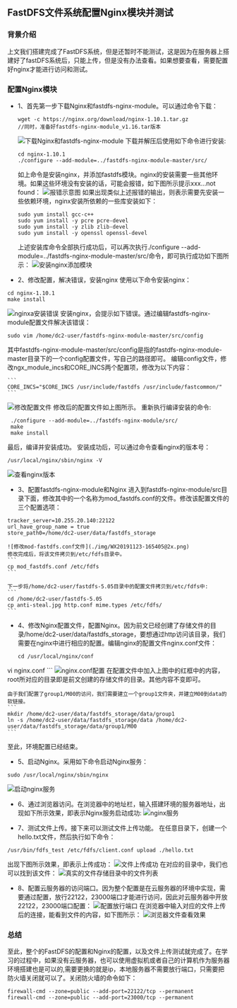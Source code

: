 ## FastDFS文件系统配置Nginx模块并测试

### 背景介绍
上文我们搭建完成了FastDFS系统，但是还暂时不能测试，这是因为在服务器上搭建好了fastDFS系统后，只能上传，但是没有办法查看。如果想要查看，需要配置好nginx才能进行访问和测试。

### 配置Nginx模块
* 1、首先第一步下载Nginx和fastdfs-nginx-module。可以通过命令下载：
    
    ```
    wget -c https://nginx.org/download/nginx-1.10.1.tar.gz
    //同时，准备好fastdfs-nginx-module_v1.16.tar版本
    ```
    ![下载Nginx和fastdfs-nginx-module](img/WX20191123-105610@2x.png)
    下载并解压后使用如下命令进行安装:
    ```
    cd nginx-1.10.1
    ./configure --add-module=../fastdfs-nginx-module-master/src/
    ```
    如上命令是安装nginx，并添加fastdfs模块。nginx的安装需要一些其他环境。如果这些环境没有安装的话，可能会报错，如下图所示提示xxx...not found：
    ![报错示意图](img/WX20191123-114330@2x.png)
    如果出现类似上述报错的输出，则表示需要先安装一些依赖环境，nginx安装所依赖的一些库安装如下：
    ```
    sudo yum install gcc-c++
    sudo yum install -y pcre pcre-devel
    sudo yum install -y zlib zlib-devel
    sudo yum install -y openssl openssl-devel
    ```
    上述安装库命令全部执行成功后，可以再次执行./configure --add-module=../fastdfs-nginx-module-master/src/命令，即可执行成功如下图所示：
    ![安装nginx添加模块](img/WX20191123-111244@2x.png)

* 2、修改配置，解决错误，安装nginx
使用以下命令安装nginx：
```
cd nginx-1.10.1
make install
```
![nginxa安装错误](img/WX20191123-144737@2x.png)
安装nginx，会提示如下错误。通过编辑fastdfs-nginx-module配置文件解决该错误：
```
sudo vim /home/dc2-user/fastdfs-nginx-module-master/src/config
```
其中fastdfs-nginx-module-master/src/config是指的fastdfs-nginx-module-master目录下的一个config配置文件，写自己的路径即可。
编辑config文件，修改ngx_module_incs和CORE_INCS两个配置项，修改为以下内容：
    
    ```
    CORE_INCS="$CORE_INCS /usr/include/fastdfs /usr/include/fastcommon/"
    ```
![修改配置文件](img/WX20191123-164526@2x.png)
修改后的配置文件如上图所示。
重新执行编译安装的命令:
```
 ./configure --add-module=../fastdfs-nginx-module/src/
 make
 make install
```
最后，编译并安装成功。
安装成功后，可以通过命令查看nginx的版本号：
```
/usr/local/nginx/sbin/nginx -V
```
![查看nginx版本](img/WX20191123-164751@2x.png)

* 3、配置fastdfs-nginx-module和Nginx
进入到fastdfs-nginx-module/src目录下面，修改其中的一个名称为mod_fastdfs.conf的文件。修改该配置文件的三个配置选项：
```
tracker_server=10.255.20.140:22122
url_have_group_name = true
store_path0=/home/dc2-user/data/fastdfs_storage
```
    ![修改mod-fastdfs.conf文件](./img/WX20191123-165405@2x.png)
    修改完成后，将该文件拷贝到/etc/fdfs目录中。
    ```
    cp mod_fastdfs.conf /etc/fdfs
    ```
    
    下一步将/home/dc2-user/fastdfs-5.05目录中的配置文件拷贝到/etc/fdfs中:
    ```
    cd /home/dc2-user/fastdfs-5.05
    cp anti-steal.jpg http.conf mime.types /etc/fdfs/
    ```
    
* 4、修改Nginx配置文件，配置Nginx。因为前文已经创建了存储文件的目录/home/dc2-user/data/fastdfs_storage，要想通过http访问该目录，我们需要在nginx中进行相应的配置。编辑nginx的配置文件nginx.conf文件：
    ```
    cd /usr/local/nginx/conf
vi nginx.conf
    ```
    ![nginx.conf配置](img/WX20191123-172636@2x.png)
    在配置文件中加入上图中的红框中的内容，root所对应的目录即是前文创建的存储文件的目录。其他内容不变即可。
    
    由于我们配置了group1/M00的访问，我们需要建立一个group1文件夹，并建立M00到data的软链接。
    ```
    mkdir /home/dc2-user/data/fastdfs_storage/data/group1
    ln -s /home/dc2-user/data/fastdfs_storage/data /home/dc2-user/data/fastdfs_storage/data/group1/M00
    ```
至此，环境配置已经结束。

* 5、启动Nginx。采用如下命令启动Nginx服务：
```
sudo /usr/local/nginx/sbin/nginx
```
![启动nginx服务](img/WX20191123-173050@2x.png)

* 6、通过浏览器访问。在浏览器中的地址栏，输入搭建环境的服务器地址，出现如下所示效果，即表示Nginx服务启动成功:
![nginx服务](img/WX20191125-090258@2x.png)

* 7、测试文件上传。接下来可以测试文件上传功能。
在任意目录下，创建一个hello.txt文件，然后执行如下命令：
```
/usr/bin/fdfs_test /etc/fdfs/client.conf upload ./hello.txt
```
出现下图所示效果，即表示上传成功：
![文件上传成功](img/WX20191123-181527@2x.png)
在对应的目录中，我们也可以找到该文件：
![真实的文件存储目录中的文件列表](img/WX20191125-091028@2x.png)

* 8、配置云服务器的访问端口。因为整个配置是在云服务器的环境中实现，需要通过配置，放行22122，23000端口才能进行访问，因此对云服务器中开放22122，23000端口配置：
![配置放行端口](img/WX20191127-101558@2x.png)
在浏览器中输入对应的文件上传后的连接，能看到文件的内容，如下图所示：
![浏览器文件查看效果](img/WX20191126-232605@2x.png)

### 总结
至此，整个的FastDFS的配置和Nginx的配置，以及文件上传测试就完成了。在学习的过程中，如果没有云服务器，也可以使用虚拟机或者自己的计算机作为服务器环境搭建也是可以的,需要更换的就是ip，本地服务器不需要放行端口，只需要把防火墙关闭就可以了。关闭防火墙的命令如下：
```
firewall-cmd --zone=public --add-port=22122/tcp --permanent
firewall-cmd --zone=public --add-port=23000/tcp --permanent
```

